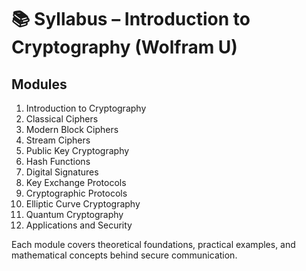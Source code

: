 # 📚 Syllabus – Introduction to Cryptography (Wolfram U)

## Modules
1. Introduction to Cryptography
2. Classical Ciphers
3. Modern Block Ciphers
4. Stream Ciphers
5. Public Key Cryptography
6. Hash Functions
7. Digital Signatures
8. Key Exchange Protocols
9. Cryptographic Protocols
10. Elliptic Curve Cryptography
11. Quantum Cryptography
12. Applications and Security

Each module covers theoretical foundations, practical examples, and mathematical concepts behind secure communication.
